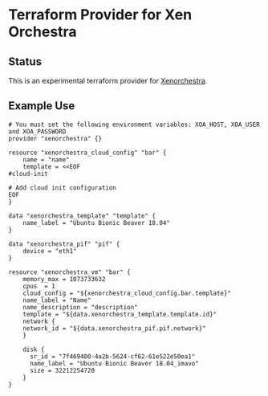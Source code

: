 # Terraform Provider for Xen Orchestra

## Status

This is an experimental terraform provider for [Xenorchestra](https://github.com/vatesfr/xen-orchestra).

## Example Use

```hcl
# You must set the following environment variables: XOA_HOST, XOA_USER and XOA_PASSWORD
provider "xenorchestra" {}

resource "xenorchestra_cloud_config" "bar" {
    name = "name"
    template = <<EOF
#cloud-init

# Add cloud init configuration
EOF
}

data "xenorchestra_template" "template" {
    name_label = "Ubuntu Bionic Beaver 18.04"
}

data "xenorchestra_pif" "pif" {
    device = "eth1"
}

resource "xenorchestra_vm" "bar" {
    memory_max = 1073733632
    cpus  = 1
    cloud_config = "${xenorchestra_cloud_config.bar.template}"
    name_label = "Name"
    name_description = "description"
    template = "${data.xenorchestra_template.template.id}"
    network {
	network_id = "${data.xenorchestra_pif.pif.network}"
    }

    disk {
      sr_id = "7f469400-4a2b-5624-cf62-61e522e50ea1"
      name_label = "Ubuntu Bionic Beaver 18.04_imavo"
      size = 32212254720 
    }
}
```

